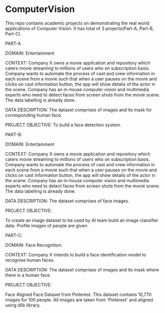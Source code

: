 # ComputerVision
This repo contains academic projects on demonstrating the real world applications of Computer Vision.
It has total of 3 projects(Part-A, Part-B, Part-C).

PART-A

DOMAIN: Entertainment

CONTEXT: Company X owns a movie application and repository which caters movie streaming to millions of users who on subscription basis. Company wants to automate the process of cast and crew information
in each scene from a movie such that when a user pauses on the movie and clicks on cast information button, the app will show details of the actor in the scene. Company has an in-house computer vision 
and multimedia experts who need to detect faces from screen shots from the movie scene. The data labelling is already done.

DATA DESCRIPTION:
The dataset comprises of images and its mask for corresponding human face.

PROJECT OBJECTIVE:
To build a face detection system.

PART-B:

DOMAIN: Entertainment

CONTEXT: Company X owns a movie application and repository which caters movie streaming to millions of users who on subscription basis. Company wants to automate the process of cast and crew information in 
each scene from a movie such that when a user pauses on the movie and clicks on cast information button, the app will show details of the actor in the scene. Company has an in-house computer vision and 
multimedia experts who need to detect faces from screen shots from the movie scene. The data labelling is already done.

DATA DESCRIPTION: The dataset comprises of face images.

PROJECT OBJECTIVE:

To create an image dataset to be used by AI team build an image classifier data. Profile images of people are given.

PART-C:

DOMAIN: Face Recognition.

CONTEXT: Company X intends to build a face identification model to recognise human faces.

DATA DESCRIPTION: The dataset comprises of images and its mask where there is a human face.

PROJECT OBJECTIVE:

Face Aligned Face Dataset from Pinterest. This dataset contains 10,770 images for 100 people. All images are taken from 'Pinterest' and aligned using dlib library.
